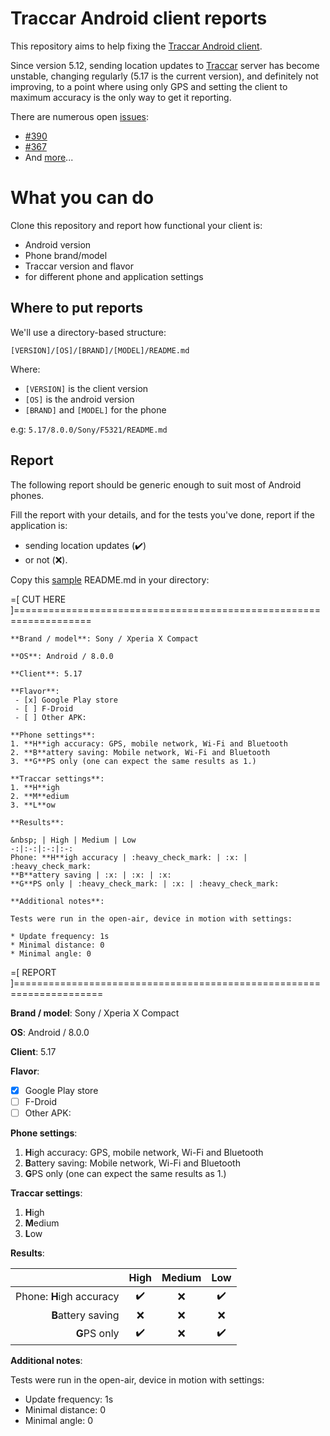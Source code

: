 # Traccar Android client reports

This repository aims to help fixing the [Traccar Android client](https://github.com/traccar/traccar-client-android).

Since version 5.12, sending location updates to [Traccar](https://traccar.org) server has become unstable, changing
regularly (5.17 is the current version), and definitely not improving,
to a point where using only GPS and setting the client to maximum accuracy is the only way to get it reporting.

There are numerous open [issues](https://github.com/traccar/traccar-client-android/issues):
* [#390](https://github.com/traccar/traccar-client-android/issues/390)
* [#367](https://github.com/traccar/traccar-client-android/issues/367)
* And [more](https://github.com/traccar/traccar-client-android/issues?utf8=%E2%9C%93&q=is%3Aissue+is%3Aopen+location)...

# What you can do

Clone this repository and report how functional your client is:

* Android version
* Phone brand/model
* Traccar version and flavor
* for different phone and application settings

## Where to put reports

We'll use a directory-based structure:

`[VERSION]/[OS]/[BRAND]/[MODEL]/README.md`

Where:

* `[VERSION]` is the client version
* `[OS]` is the android version
* `[BRAND]` and `[MODEL]` for the phone

e.g: `5.17/8.0.0/Sony/F5321/README.md`

## Report

The following report should be generic enough to suit most of Android phones.

Fill the report with your details, and for the tests you've done, report if the
application is:

* sending location updates (:heavy_check_mark:)
* or not (:x:).

Copy this [sample](https://github.com/oliv3/traccar-client-android-reports/tree/wip/5.17/8.0.0/Sony/F5321) README.md in your directory:

=[ CUT HERE ]===================================================================

```
**Brand / model**: Sony / Xperia X Compact

**OS**: Android / 8.0.0

**Client**: 5.17

**Flavor**:
 - [x] Google Play store
 - [ ] F-Droid
 - [ ] Other APK:

**Phone settings**:
1. **H**igh accuracy: GPS, mobile network, Wi-Fi and Bluetooth
2. **B**attery saving: Mobile network, Wi-Fi and Bluetooth
3. **G**PS only (one can expect the same results as 1.)

**Traccar settings**:
1. **H**igh
2. **M**edium
3. **L**ow

**Results**:

&nbsp; | High | Medium | Low
-:|:-:|:-:|:-:
Phone: **H**igh accuracy | :heavy_check_mark: | :x: | :heavy_check_mark:
**B**attery saving | :x: | :x: | :x:
**G**PS only | :heavy_check_mark: | :x: | :heavy_check_mark:

**Additional notes**:

Tests were run in the open-air, device in motion with settings:

* Update frequency: 1s
* Minimal distance: 0
* Minimal angle: 0
```

=[ REPORT ]=====================================================================

**Brand / model**: Sony / Xperia X Compact

**OS**: Android / 8.0.0

**Client**: 5.17

**Flavor**:
 - [x] Google Play store
 - [ ] F-Droid
 - [ ] Other APK:

**Phone settings**:
1. **H**igh accuracy: GPS, mobile network, Wi-Fi and Bluetooth
2. **B**attery saving: Mobile network, Wi-Fi and Bluetooth
3. **G**PS only (one can expect the same results as 1.)

**Traccar settings**:
1. **H**igh
2. **M**edium
3. **L**ow

**Results**:

&nbsp; | High | Medium | Low
-:|:-:|:-:|:-:
Phone: **H**igh accuracy | :heavy_check_mark: | :x: | :heavy_check_mark:
**B**attery saving | :x: | :x: | :x:
**G**PS only | :heavy_check_mark: | :x: | :heavy_check_mark:

**Additional notes**:

Tests were run in the open-air, device in motion with settings:

* Update frequency: 1s
* Minimal distance: 0
* Minimal angle: 0
